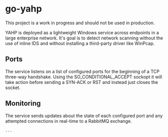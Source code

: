 # go-yahp
This project is a work in progress and should not be used in production.

YAHP is deployed as a lightweight Windows service across endpoints in a large enterprise network.  It's goal is to detect network scanning without the use of inline IDS and without installing a third-party driver like WinPcap.

## Ports
The service listens on a list of configured ports for the beginning of a TCP three-way handshake.  Using the SO_CONDITIONAL_ACCEPT sockopt it will take action before sending a SYN-ACK or RST and instead just closes the socket.

## Monitoring
The service sends updates about the state of each configured port and any attempted connections in real-time to a RabbitMQ exchange.

```
...
```
